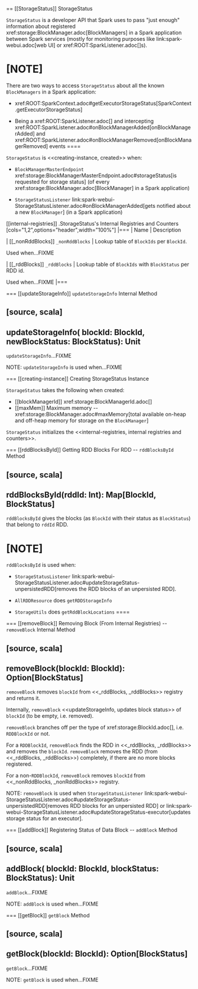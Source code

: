 == [[StorageStatus]] StorageStatus

`StorageStatus` is a developer API that Spark uses to pass "just enough" information about registered xref:storage:BlockManager.adoc[BlockManagers] in a Spark application between Spark services (mostly for monitoring purposes like link:spark-webui.adoc[web UI] or xref:ROOT:SparkListener.adoc[]s).

[NOTE]
====
There are two ways to access `StorageStatus` about all the known `BlockManagers` in a Spark application:

* xref:ROOT:SparkContext.adoc#getExecutorStorageStatus[SparkContext.getExecutorStorageStatus]

* Being a xref:ROOT:SparkListener.adoc[] and intercepting xref:ROOT:SparkListener.adoc#onBlockManagerAdded[onBlockManagerAdded] and xref:ROOT:SparkListener.adoc#onBlockManagerRemoved[onBlockManagerRemoved] events
====

`StorageStatus` is <<creating-instance, created>> when:

* `BlockManagerMasterEndpoint` xref:storage:BlockManagerMasterEndpoint.adoc#storageStatus[is requested for storage status] (of every xref:storage:BlockManager.adoc[BlockManager] in a Spark application)

* `StorageStatusListener` link:spark-webui-StorageStatusListener.adoc#onBlockManagerAdded[gets notified about a new `BlockManager`] (in a Spark application)

[[internal-registries]]
.StorageStatus's Internal Registries and Counters
[cols="1,2",options="header",width="100%"]
|===
| Name
| Description

| [[_nonRddBlocks]] `_nonRddBlocks`
| Lookup table of `BlockIds` per `BlockId`.

Used when...FIXME

| [[_rddBlocks]] `_rddBlocks`
| Lookup table of `BlockIds` with `BlockStatus` per RDD id.

Used when...FIXME
|===

=== [[updateStorageInfo]] `updateStorageInfo` Internal Method

[source, scala]
----
updateStorageInfo(
  blockId: BlockId,
  newBlockStatus: BlockStatus): Unit
----

`updateStorageInfo`...FIXME

NOTE: `updateStorageInfo` is used when...FIXME

=== [[creating-instance]] Creating StorageStatus Instance

`StorageStatus` takes the following when created:

* [[blockManagerId]] xref:storage:BlockManagerId.adoc[]
* [[maxMem]] Maximum memory -- xref:storage:BlockManager.adoc#maxMemory[total available on-heap and off-heap memory for storage on the `BlockManager`]

`StorageStatus` initializes the <<internal-registries, internal registries and counters>>.

=== [[rddBlocksById]] Getting RDD Blocks For RDD -- `rddBlocksById` Method

[source, scala]
----
rddBlocksById(rddId: Int): Map[BlockId, BlockStatus]
----

`rddBlocksById` gives the blocks (as `BlockId` with their status as `BlockStatus`) that belong to `rddId` RDD.

[NOTE]
====
`rddBlocksById` is used when:

* `StorageStatusListener` link:spark-webui-StorageStatusListener.adoc#updateStorageStatus-unpersistedRDD[removes the RDD blocks of an unpersisted RDD].

* `AllRDDResource` does `getRDDStorageInfo`
* `StorageUtils` does `getRddBlockLocations`
====

=== [[removeBlock]] Removing Block (From Internal Registries) -- `removeBlock` Internal Method

[source, scala]
----
removeBlock(blockId: BlockId): Option[BlockStatus]
----

`removeBlock` removes `blockId` from <<_rddBlocks, _rddBlocks>> registry and returns it.

Internally, `removeBlock` <<updateStorageInfo, updates block status>> of `blockId` (to be empty, i.e. removed).

`removeBlock` branches off per the type of xref:storage:BlockId.adoc[], i.e. `RDDBlockId` or not.

For a `RDDBlockId`, `removeBlock` finds the RDD in <<_rddBlocks, _rddBlocks>> and removes the `blockId`. `removeBlock` removes the RDD (from <<_rddBlocks, _rddBlocks>>) completely, if there are no more blocks registered.

For a non-``RDDBlockId``, `removeBlock` removes `blockId` from <<_nonRddBlocks, _nonRddBlocks>> registry.

NOTE: `removeBlock` is used when `StorageStatusListener` link:spark-webui-StorageStatusListener.adoc#updateStorageStatus-unpersistedRDD[removes RDD blocks for an unpersisted RDD] or link:spark-webui-StorageStatusListener.adoc#updateStorageStatus-executor[updates storage status for an executor].

=== [[addBlock]] Registering Status of Data Block -- `addBlock` Method

[source, scala]
----
addBlock(
  blockId: BlockId,
  blockStatus: BlockStatus): Unit
----

`addBlock`...FIXME

NOTE: `addBlock` is used when...FIXME

=== [[getBlock]] `getBlock` Method

[source, scala]
----
getBlock(blockId: BlockId): Option[BlockStatus]
----

`getBlock`...FIXME

NOTE: `getBlock` is used when...FIXME
